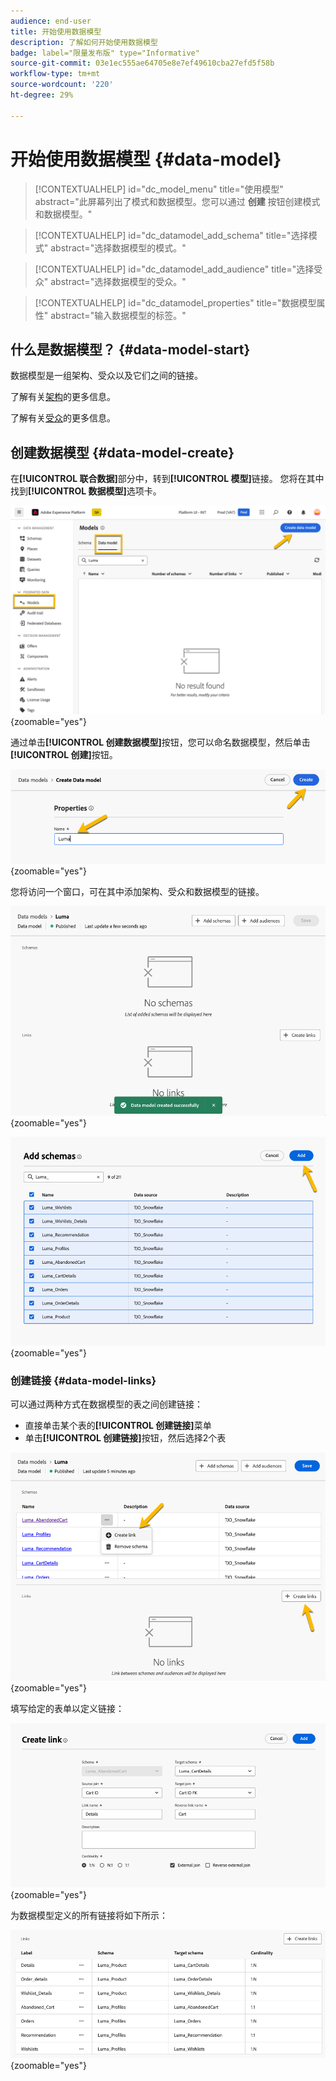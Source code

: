 ```yaml
---
audience: end-user
title: 开始使用数据模型
description: 了解如何开始使用数据模型
badge: label="限量发布版" type="Informative"
source-git-commit: 03e1ec555ae64705e8e7ef49610cba27efd5f58b
workflow-type: tm+mt
source-wordcount: '220'
ht-degree: 29%

---
```


# 开始使用数据模型 {#data-model}


>[!CONTEXTUALHELP]
>id="dc_model_menu"
>title="使用模型"
>abstract="此屏幕列出了模式和数据模型。您可以通过 **创建** 按钮创建模式和数据模型。"

>[!CONTEXTUALHELP]
>id="dc_datamodel_add_schema"
>title="选择模式"
>abstract="选择数据模型的模式。"


>[!CONTEXTUALHELP]
>id="dc_datamodel_add_audience"
>title="选择受众"
>abstract="选择数据模型的受众。"

>[!CONTEXTUALHELP]
>id="dc_datamodel_properties"
>title="数据模型属性"
>abstract="输入数据模型的标签。"


## 什么是数据模型？ {#data-model-start}

数据模型是一组架构、受众以及它们之间的链接。

了解有关[架构](../customer/schemas.md#schema-start)的更多信息。

了解有关[受众](../start/audiences.md)的更多信息。

## 创建数据模型 {#data-model-create}

在&#x200B;**[!UICONTROL 联合数据]**&#x200B;部分中，转到&#x200B;**[!UICONTROL 模型]**&#x200B;链接。 您将在其中找到&#x200B;**[!UICONTROL 数据模型]**&#x200B;选项卡。

![](assets/datamodel_create.png){zoomable="yes"}

通过单击&#x200B;**[!UICONTROL 创建数据模型]**&#x200B;按钮，您可以命名数据模型，然后单击&#x200B;**[!UICONTROL 创建]**&#x200B;按钮。

![](assets/datamodel_name.png){zoomable="yes"}

您将访问一个窗口，可在其中添加架构、受众和数据模型的链接。

![](assets/datamodel_created.png){zoomable="yes"}

![](assets/datamodel_schemas.png){zoomable="yes"}

### 创建链接 {#data-model-links}

可以通过两种方式在数据模型的表之间创建链接：
- 直接单击某个表的&#x200B;**[!UICONTROL 创建链接]**&#x200B;菜单
- 单击&#x200B;**[!UICONTROL 创建链接]**&#x200B;按钮，然后选择2个表

![](assets/datamodel_createlinks.png){zoomable="yes"}

填写给定的表单以定义链接：

![](assets/datamodel_link.png){zoomable="yes"}

为数据模型定义的所有链接将如下所示：

![](assets/datamodel_alllinks.png){zoomable="yes"}